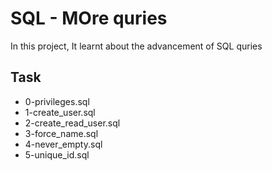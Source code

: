# SQL - MOre quries

In this project, It learnt about the advancement of SQL quries

## Task
+ 0-privileges.sql
+ 1-create_user.sql
+ 2-create_read_user.sql
+ 3-force_name.sql
+ 4-never_empty.sql
+ 5-unique_id.sql
